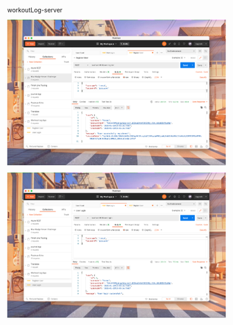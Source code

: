  workoutLog-server

![user create success screenshot](https://github.com/RoudyBob/workoutLog-server/raw/master/blob/registerSuccess.png)

![user login success screenshot](https://github.com/RoudyBob/workoutLog-server/raw/master/blob/loginSuccess.png)